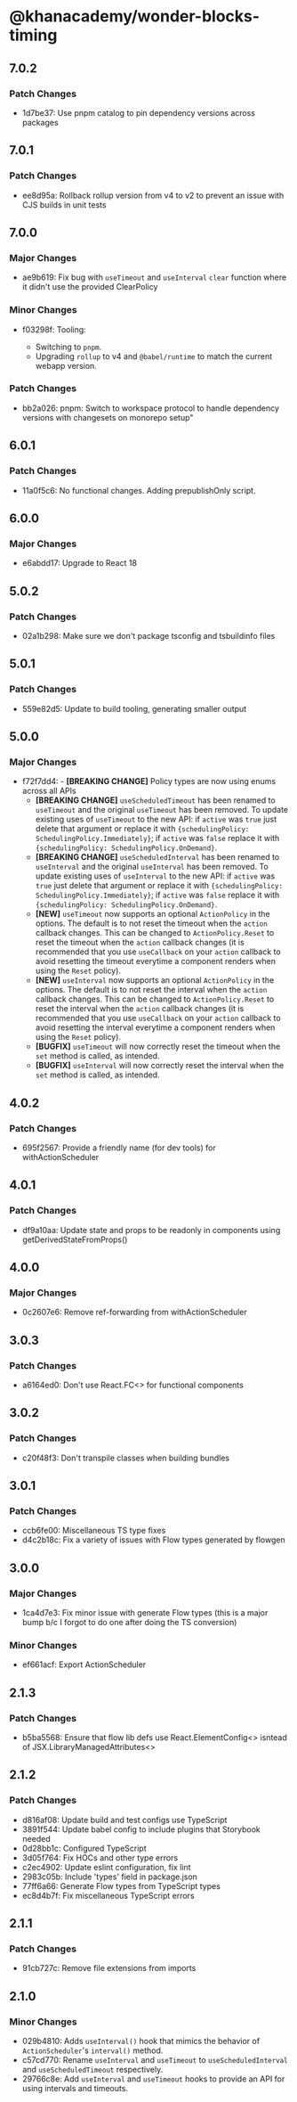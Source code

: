 # @khanacademy/wonder-blocks-timing

## 7.0.2

### Patch Changes

- 1d7be37: Use pnpm catalog to pin dependency versions across packages

## 7.0.1

### Patch Changes

- ee8d95a: Rollback rollup version from v4 to v2 to prevent an issue with CJS builds in unit tests

## 7.0.0

### Major Changes

- ae9b619: Fix bug with `useTimeout` and `useInterval` `clear` function where it didn't use the provided ClearPolicy

### Minor Changes

- f03298f: Tooling:

    - Switching to `pnpm`.
    - Upgrading `rollup` to v4 and `@babel/runtime` to match the current webapp version.

### Patch Changes

- bb2a026: pnpm: Switch to workspace protocol to handle dependency versions with changesets on monorepo setup"

## 6.0.1

### Patch Changes

- 11a0f5c6: No functional changes. Adding prepublishOnly script.

## 6.0.0

### Major Changes

- e6abdd17: Upgrade to React 18

## 5.0.2

### Patch Changes

- 02a1b298: Make sure we don't package tsconfig and tsbuildinfo files

## 5.0.1

### Patch Changes

- 559e82d5: Update to build tooling, generating smaller output

## 5.0.0

### Major Changes

- f72f7dd4: - **[BREAKING CHANGE]** Policy types are now using enums across all APIs
    - **[BREAKING CHANGE]** `useScheduledTimeout` has been renamed to `useTimeout` and the original `useTimeout` has been removed. To update existing uses of `useTimeout` to the new API: if `active` was `true` just delete that argument or replace it with `{schedulingPolicy: SchedulingPolicy.Immediately}`; if `active` was `false` replace it with `{schedulingPolicy: SchedulingPolicy.OnDemand}`.
    - **[BREAKING CHANGE]** `useScheduledInterval` has been renamed to `useInterval` and the original `useInterval` has been removed. To update existing uses of `useInterval` to the new API: if `active` was `true` just delete that argument or replace it with `{schedulingPolicy: SchedulingPolicy.Immediately}`; if `active` was `false` replace it with `{schedulingPolicy: SchedulingPolicy.OnDemand}`.
    - **[NEW]** `useTimeout` now supports an optional `ActionPolicy` in the options. The default is to not reset the timeout when the `action` callback changes. This can be changed to `ActionPolicy.Reset` to reset the timeout when the `action` callback changes (it is recommended that you use `useCallback` on your `action` callback to avoid resetting the timeout everytime a component renders when using the `Reset` policy).
    - **[NEW]** `useInterval` now supports an optional `ActionPolicy` in the options. The default is to not reset the interval when the `action` callback changes. This can be changed to `ActionPolicy.Reset` to reset the interval when the `action` callback changes (it is recommended that you use `useCallback` on your `action` callback to avoid resetting the interval everytime a component renders when using the `Reset` policy).
    - **[BUGFIX]** `useTimeout` will now correctly reset the timeout when the `set` method is called, as intended.
    - **[BUGFIX]** `useInterval` will now correctly reset the interval when the `set` method is called, as intended.

## 4.0.2

### Patch Changes

- 695f2567: Provide a friendly name (for dev tools) for withActionScheduler

## 4.0.1

### Patch Changes

- df9a10aa: Update state and props to be readonly in components using getDerivedStateFromProps()

## 4.0.0

### Major Changes

- 0c2607e6: Remove ref-forwarding from withActionScheduler

## 3.0.3

### Patch Changes

- a6164ed0: Don't use React.FC<> for functional components

## 3.0.2

### Patch Changes

- c20f48f3: Don't transpile classes when building bundles

## 3.0.1

### Patch Changes

- ccb6fe00: Miscellaneous TS type fixes
- d4c2b18c: Fix a variety of issues with Flow types generated by flowgen

## 3.0.0

### Major Changes

- 1ca4d7e3: Fix minor issue with generate Flow types (this is a major bump b/c I forgot to do one after doing the TS conversion)

### Minor Changes

- ef661acf: Export ActionScheduler

## 2.1.3

### Patch Changes

- b5ba5568: Ensure that flow lib defs use React.ElementConfig<> isntead of JSX.LibraryManagedAttributes<>

## 2.1.2

### Patch Changes

- d816af08: Update build and test configs use TypeScript
- 3891f544: Update babel config to include plugins that Storybook needed
- 0d28bb1c: Configured TypeScript
- 3d05f764: Fix HOCs and other type errors
- c2ec4902: Update eslint configuration, fix lint
- 2983c05b: Include 'types' field in package.json
- 77ff6a66: Generate Flow types from TypeScript types
- ec8d4b7f: Fix miscellaneous TypeScript errors

## 2.1.1

### Patch Changes

- 91cb727c: Remove file extensions from imports

## 2.1.0

### Minor Changes

- 029b4810: Adds `useInterval()` hook that mimics the behavior of `ActionScheduler`'s
  `interval()` method.
- c57cd770: Rename `useInterval` and `useTimeout` to `useScheduledInterval`
  and `useScheduledTimeout` respectively.
- 29766c8e: Add `useInterval` and `useTimeout` hooks to provide an API for
  using intervals and timeouts.

